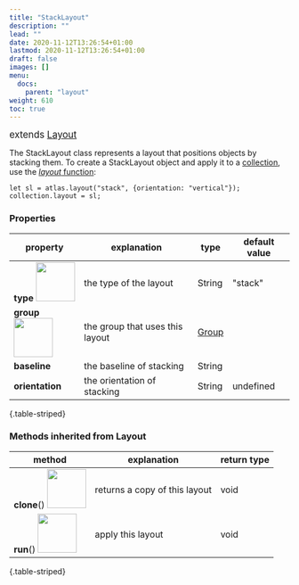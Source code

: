 ```yaml
---
title: "StackLayout"
description: ""
lead: ""
date: 2020-11-12T13:26:54+01:00
lastmod: 2020-11-12T13:26:54+01:00
draft: false
images: []
menu:
  docs:
    parent: "layout"
weight: 610
toc: true
---
```

<span style="font-size:1.2em">extends [Layout](../layout/)</span><br>

The StackLayout class represents a layout that positions objects by stacking them. To create a StackLayout object and apply it to a [collection](../../group/collection/), use the [_layout_ function](../../global/func/):

    let sl = atlas.layout("stack", {orientation: "vertical"});
    collection.layout = sl;

### Properties
| property |  explanation   | type | default value |
| --- | --- | --- | --- |
|**type** <img width="70px" src="../../readonly.png"> | the type of the layout | String | "stack" | 
|**group** <img width="70px" src="../../readonly.png">| the group that uses this layout | [Group](../../group/group/) |  |
|**baseline**| the baseline of stacking | String |  |
|**orientation**| the orientation of stacking | String | undefined |
{.table-striped}

### Methods inherited from Layout
| method |  explanation   | return type |
| --- | --- | --- |
| **clone**() <img width="70px" src="../../overrides.png"> | returns a copy of this layout | void |
| **run**() <img width="70px" src="../../overrides.png"> | apply this layout | void |
{.table-striped}
